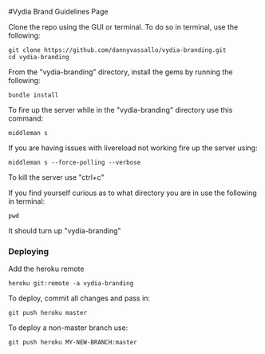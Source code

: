#Vydia Brand Guidelines Page

Clone the repo using the GUI or terminal. To do so in terminal, use the following:
```shell
git clone https://github.com/dannyvassallo/vydia-branding.git
cd vydia-branding
```

From the "vydia-branding" directory, install the gems by running the following:
```shell
bundle install
```

To fire up the server while in the "vydia-branding" directory use this command:
```shell
middleman s
```

If you are having issues with livereload not working fire up the server using:
```shell
middleman s --force-polling --verbose
```

To kill the server use "ctrl+c"

If you find yourself curious as to what directory you are in use the following in terminal:
```shell
pwd
```
It should turn up "vydia-branding"

### Deploying

Add the heroku remote
```shell
heroku git:remote -a vydia-branding
```

To deploy, commit all changes and pass in:
```shell
git push heroku master
```

To deploy a non-master branch use:
```shell
git push heroku MY-NEW-BRANCH:master
```

